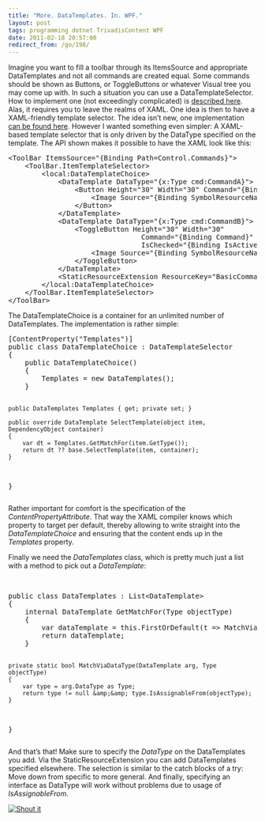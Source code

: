 ```yaml
---
title: "More. DataTemplates. In. WPF."
layout: post
tags: programming dotnet TrivadisContent WPF
date: 2011-02-18 20:57:00
redirect_from: /go/198/
---
```


Imagine you want to fill a toolbar through its ItemsSource and appropriate DataTemplates and not all commands are created equal. Some commands should be shown as Buttons, or ToggleButtons or whatever Visual tree you may come up with. In such a situation you can use a DataTemplateSelector. How to implement one (not exceedingly complicated) is [described here](http://www.switchonthecode.com/tutorials/wpf-tutorial-how-to-use-a-datatemplateselector). Alas, it requires you to leave the realms of XAML. One idea is then to have a XAML-friendly template selector. The idea isn’t new, one implementation [can be found here](http://zhebrun.blogspot.com/2008/09/are-you-tired-to-create.html). However I wanted something even simpler: A XAML-based template selector that is only driven by the DataType specified on the template. The API shown makes it possible to have the XAML look like this:
 <div style="padding-bottom: 0px; margin: 0px; padding-left: 0px; padding-right: 0px; display: inline; float: none; padding-top: 0px" id="scid:812469c5-0cb0-4c63-8c15-c81123a09de7:7014f158-1942-4ec6-9851-02ce592ddd47" class="wlWriterEditableSmartContent"><pre name="code" class="xml">&lt;ToolBar ItemsSource="{Binding Path=Control.Commands}"&gt;
    &lt;ToolBar.ItemTemplateSelector&gt;
        &lt;local:DataTemplateChoice&gt;
            &lt;DataTemplate DataType="{x:Type cmd:CommandA}"&gt;
                &lt;Button Height="30" Width="30" Command="{Binding Command}"&gt;
                    &lt;Image Source="{Binding SymbolResourceName, Converter={StaticResource imgConv}}" /&gt;
                &lt;/Button&gt;
            &lt;/DataTemplate&gt;
            &lt;DataTemplate DataType="{x:Type cmd:CommandB}"&gt;
                &lt;ToggleButton Height="30" Width="30" 
                                Command="{Binding Command}" 
                                IsChecked="{Binding IsActive, Mode=OneWayToSource}"&gt;
                    &lt;Image Source="{Binding SymbolResourceName, Converter={StaticResource imgConv}}" /&gt;
                &lt;/ToggleButton&gt;
            &lt;/DataTemplate&gt;
            &lt;StaticResourceExtension ResourceKey="BasicCommandInfoDisplay" /&gt;
        &lt;/local:DataTemplateChoice&gt;
    &lt;/ToolBar.ItemTemplateSelector&gt;
&lt;/ToolBar&gt;</pre></div>

The DataTemplateChoice is a container for an unlimited number of DataTemplates. The implementation is rather simple:

<div style="padding-bottom: 0px; margin: 0px; padding-left: 0px; padding-right: 0px; display: inline; float: none; padding-top: 0px" id="scid:812469c5-0cb0-4c63-8c15-c81123a09de7:a6b59ce7-3b38-4c47-b957-5a1b84b44cd8" class="wlWriterEditableSmartContent"><pre name="code" class="c#">[ContentProperty("Templates")]
public class DataTemplateChoice : DataTemplateSelector
{
    public DataTemplateChoice()
    {
        Templates = new DataTemplates();
    }

    public DataTemplates Templates { get; private set; }

    public override DataTemplate SelectTemplate(object item, DependencyObject container)
    {
        var dt = Templates.GetMatchFor(item.GetType());
        return dt ?? base.SelectTemplate(item, container);
    }
}</pre></div>

Rather important for comfort is the specification of the _ContentPropertyAttribute_. That way the XAML compiler knows which property to target per default, thereby allowing to write straight into the _DataTemplateChoice_ and ensuring that the content ends up in the _Templates_ property.

Finally we need the _DataTemplates_ class, which is pretty much just a list with a method to pick out a _DataTemplate_:

&nbsp;

<div style="padding-bottom: 0px; margin: 0px; padding-left: 0px; padding-right: 0px; display: inline; float: none; padding-top: 0px" id="scid:812469c5-0cb0-4c63-8c15-c81123a09de7:bca66926-db95-4d03-a319-1aafa78354a8" class="wlWriterEditableSmartContent"><pre name="code" class="c#">public class DataTemplates : List&lt;DataTemplate&gt;
{
    internal DataTemplate GetMatchFor(Type objectType)
    {
        var dataTemplate = this.FirstOrDefault(t =&gt; MatchViaDataType(t, objectType));
        return dataTemplate;
    }

    private static bool MatchViaDataType(DataTemplate arg, Type objectType)
    {
        var type = arg.DataType as Type;
        return type != null &amp;&amp; type.IsAssignableFrom(objectType);
    }
}</pre></div>

And that’s that! Make sure to specify the _DataType_ on the DataTemplates you add. Via the StaticResourceExtension you can add DataTemplates specified elsewhere. The selection is similar to the catch blocks of a try: Move down from specific to more general. And finally, specifying an interface as DataType will work without problems due to usage of _IsAssignableFrom_.

[![Shout it](http://dotnetshoutout.com/image.axd?url=http%3A%2F%2Frealfiction.net%2Fgo%2F198)](http://dotnetshoutout.com/realfiction-More-DataTemplates-In-WPF)